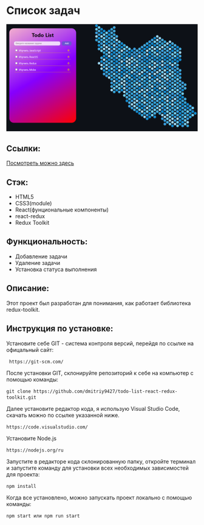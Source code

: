 # Список задач

![Alt text](./src/images/image-1.png)

## Ссылки:

<a href="https://dmitriy9427.github.io/todo-list-react-redux-toolkit/" target='_blank'>Посмотреть можно здесь</a>

## Стэк:

- HTML5
- CSS3(module)
- React(фунциональные компоненты)
- react-redux
- Redux Toolkit

## Функциональность:

- Добавление задачи
- Удаление задачи
- Установка статуса выполнения

## Описание:

Этот проект был разработан для понимания, как работает библиотека redux-toolkit.

## Инструкция по установке:

Установите себе GIT - система контроля версий, перейдя по ссылке на офицальный сайт:

```
 https://git-scm.com/
```

После установки GIT, склонируйте репозиторий к себе на компьютер с помощью команды:

```
git clone https://github.com/dmitriy9427/todo-list-react-redux-toolkit.git
```

Далее установите редактор кода, я использую Visual Studio Code, скачать можно по ссылке указанной ниже.

```
https://code.visualstudio.com/
```

Установите Node.js

```
https://nodejs.org/ru
```

Запустите в редакторе кода склонированную папку, откройте терминал и запустите команду для установки всех необходимых зависимостей для проекта:

```
npm install
```

Когда все установлено, можно запускать проект локально с помощью команды:

```
npm start или npm run start
```
